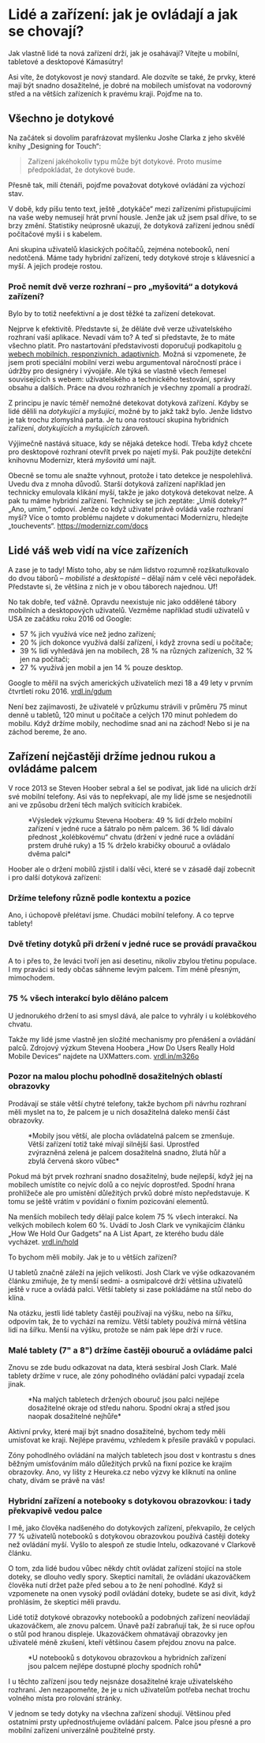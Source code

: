 # Lidé a zařízení: jak je ovládají a jak se chovají?

Jak vlastně lidé ta nová zařízení drží, jak je osahávají? Vítejte u mobilní, tabletové a desktopové Kámasútry!

Asi víte, že dotykovost je nový standard. Ale dozvíte se také, že prvky, které mají být snadno dosažitelné, je dobré na mobilech umísťovat na vodorovný střed a na větších zařízeních k pravému kraji. Pojďme na to.

## Všechno je dotykové

Na začátek si dovolím parafrázovat myšlenku Joshe Clarka z jeho skvělé knihy „Designing for Touch“:

> Zařízení jakéhokoliv typu může být dotykové. Proto musíme předpokládat, že dotykové bude.

Přesně tak, milí čtenáři, pojďme považovat dotykové ovládání za výchozí stav.

V době, kdy píšu tento text, ještě „dotykáče“ mezi zařízeními přistupujícími na vaše weby nemusejí hrát první housle. Jenže jak už jsem psal dříve, to se brzy změní. Statistiky neúprosně ukazují, že dotyková zařízení jednou snědí počítačové myši i s kabelem.

Ani skupina uživatelů klasických počítačů, zejména notebooků, není nedotčená. Máme tady hybridní zařízení, tedy dotykové stroje s klávesnicí a myší. A jejich prodeje rostou.

### Proč nemít dvě verze rozhraní – pro „myšovitá“ a dotyková zařízení?

Bylo by to totiž neefektivní a je dost těžké ta zařízení detekovat.

Nejprve k efektivitě. Představte si, že děláte dvě verze uživatelského rozhraní vaší aplikace. Nevadí vám to? A teď si představte, že to máte všechno platit. Pro nastartování představivosti doporučuji podkapitolu [o webech mobilních, responzivních, adaptivních](mobilni-responzivni-adaptivni.md). Možná si vzpomenete, že jsem proti speciální mobilní verzi webu argumentoval náročností práce i údržby pro designéry i vývojáře. Ale týká se vlastně všech řemesel souvisejících s webem: uživatelského a technického testování, správy obsahu a dalších. Práce na dvou rozhraních je všechny zpomalí a prodraží.

Z principu je navíc téměř nemožné detekovat dotyková zařízení. Kdyby se lidé dělili na *dotykující* a *myšující*, možné by to jakž takž bylo. Jenže lidstvo je tak trochu zlomyslná parta. Je tu ona rostoucí skupina hybridních zařízení, *dotykujících* a *myšujících* zároveň.

Výjimečně nastává situace, kdy se nějaká detekce hodí. Třeba když chcete pro desktopové rozhraní otevřít prvek po najetí myši. Pak použijte detekční knihovnu Modernizr, která *myšovitá* umí najít. 

Obecně se tomu ale snažte vyhnout, protože i tato detekce je nespolehlivá. Uvedu dva z mnoha důvodů. Starší dotyková zařízení například jen technicky emulovala klikání myší, takže je jako dotyková detekovat nelze. A pak tu máme hybridní zařízení. Technicky se jich zeptáte: „Umíš doteky?“ „Ano, umím,“ odpoví. Jenže co když uživatel právě ovládá vaše rozhraní myší? Více o tomto problému najdete v dokumentaci Modernizru, hledejte „touchevents“.  https://modernizr.com/docs 

## Lidé váš web vidí na více zařízeních

A zase je to tady! Místo toho, aby se nám lidstvo rozumně rozškatulkovalo do dvou táborů – *mobilisté* a *desktopisté* – dělají nám v celé věci nepořádek. Představte si, že většina z nich je v obou táborech najednou. Uf!

No tak dobře, teď vážně. Opravdu neexistuje nic jako oddělené tábory mobilních a desktopových uživatelů. Vezměme například studii uživatelů v USA ze začátku roku 2016 od Google:

* 57 % jich využívá více než jedno zařízení;
* 20 % jich dokonce využívá další zařízení, i když zrovna sedí u počítače;
* 39 % lidí vyhledává jen na mobilech, 28 % na různých zařízeních, 32 % jen na počítači;
* 27 % využívá jen mobil a jen 14 % pouze desktop.

Google to měřil na svých amerických uživatelích mezi 18 a 49 lety v prvním čtvrtletí roku 2016.  [vrdl.in/gdum](https://www.thinkwithgoogle.com/articles/device-use-marketer-tips.html)

Není bez zajímavosti, že uživatelé v průzkumu strávili v průměru 75 minut denně u tabletů, 120 minut u počítače a celých 170 minut pohledem do mobilu. Když držíme mobily, nechodíme snad ani na záchod! Nebo si je na záchod bereme, že ano.

## Zařízení nejčastěji držíme jednou rukou a ovládáme palcem

V roce 2013 se Steven Hoober sebral a šel se podívat, jak lidé na ulicích drží své mobilní telefony. Asi vás to nepřekvapí, ale my lidé jsme se nesjednotili ani ve způsobu držení těch malých svítících krabiček. 

<figure>
<img src="dist/images/original/mobily-drzeni.jpg" alt="">
<figcaption markdown="1">    
*Výsledek výzkumu Stevena Hoobera: 49 % lidí drželo mobilní zařízení v jedné ruce a šátralo po něm palcem. 36 % lidí dávalo přednost „kolébkovému“ chvatu (držení v jedné ruce a ovládání prstem druhé ruky) a 15 % drželo krabičky obouruč a ovládalo dvěma palci*
</figcaption> 
</figure>

Hoober ale o držení mobilů zjistil i další věci, které se v zásadě dají zobecnit i pro další dotyková  zařízení:

### Držíme telefony různě podle kontextu a pozice

Ano, i úchopově přelétaví jsme. Chudáci mobilní telefony. A co teprve tablety!

### Dvě třetiny dotyků při držení v jedné ruce se provádí pravačkou

A to i přes to, že leváci tvoří jen asi desetinu, nikoliv zbylou třetinu populace. I my praváci si tedy občas sáhneme levým palcem. Tím méně přesným, mimochodem.

### 75 % všech interakcí bylo děláno palcem

U jednorukého držení to asi smysl dává, ale palce to vyhrály i u kolébkového chvatu. 

Takže my lidé jsme vlastně jen složité mechanismy pro přenášení a ovládání palců. Zdrojový výzkum Stevena Hoobera „How Do Users Really Hold Mobile Devices“ najdete na UXMatters.com. [vrdl.in/m326o](http://www.uxmatters.com/mt/archives/2013/02/how-do-users-really-hold-mobile-devices.php#top)

### Pozor na malou plochu pohodlně dosažitelných oblastí obrazovky

Prodávají se stále větší chytré telefony, takže bychom při návrhu rozhraní měli myslet na to, že palcem je u nich dosažitelná daleko menší část obrazovky.

<figure>
<img src="dist/images/original/vdwd/palce-mobily.jpg" alt="">
<figcaption markdown="1">    
*Mobily jsou větší, ale plocha ovládatelná palcem se zmenšuje. Větší zařízení totiž také mívají silnější šasi. Uprostřed zvýrazněná zelená je palcem dosažitelná snadno, žlutá hůř a zbylá červená skoro vůbec*
</figcaption> 
</figure>

Pokud má být prvek rozhraní snadno dosažitelný, bude nejlepší, když jej na mobilech umístíte co nejvíc dolů a co nejvíc doprostřed. Spodní hrana prohlížeče ale pro umístění důležitých prvků dobré místo nepředstavuje. K tomu se ještě vrátím v povídání o fixním pozicování elementů.

Na menších mobilech tedy dělají palce kolem 75 % všech interakcí. Na velkých mobilech kolem 60 %. Uvádí to Josh Clark ve vynikajícím článku „How We Hold Our Gadgets“ na A List Apart, ze kterého budu dále vycházet. [vrdl.in/hold](http://alistapart.com/article/how-we-hold-our-gadgets)

To bychom měli mobily. Jak je to u větších zařízení?

U tabletů značně záleží na jejich velikosti. Josh Clark ve výše odkazovaném článku zmiňuje, že ty menší sedmi- a osmipalcové drží většina uživatelů ještě v ruce a ovládá palci. Větší tablety si zase pokládáme na stůl nebo do klína. 

Na otázku, jestli lidé tablety častěji používají na výšku, nebo na šířku, odpovím tak, že to vychází na remízu. Větší tablety používá mírná většina lidí na šířku. Menší na výšku, protože se nám pak lépe drží v ruce.

### Malé tablety (7" a 8") držíme častěji obouruč a ovládáme palci

Znovu se zde budu odkazovat na data, která sesbíral Josh Clark. Malé tablety držíme v ruce, ale zóny pohodlného ovládání palci vypadají zcela jinak.

<figure>
<img src="dist/images/original/vdwd/palce-tablet.jpg" alt="">
<figcaption markdown="1">    
*Na malých tabletech držených obouruč jsou palci nejlépe dosažitelné okraje od středu nahoru. Spodní okraj a střed jsou naopak dosažitelné nejhůře*
</figcaption> 
</figure> 

Aktivní prvky, které mají být snadno dosažitelné, bychom tedy měli umísťovat ke kraji. Nejlépe pravému, vzhledem k přesile praváků v populaci. 

Zóny pohodlného ovládání na malých tabletech jsou dost v kontrastu s dnes běžným umísťováním málo důležitých prvků na fixní pozice ke krajím obrazovky. Ano, vy lišty z Heureka.cz nebo výzvy ke kliknutí na online chaty, dívám se právě na vás!

### Hybridní zařízení a notebooky s dotykovou obrazovkou: i tady překvapivě vedou palce

I mě, jako člověka nadšeného do dotykových zařízení, překvapilo, že celých 77 % uživatelů notebooků s dotykovou obrazovkou používá častěji doteky než ovládání myší. Vyšlo to alespoň ze studie Intelu, odkazované v Clarkově článku.

O tom, zda lidé budou vůbec někdy chtít ovládat zařízení stojící na stole doteky, se dlouho vedly spory. Skeptici namítali, že ovládání ukazováčkem člověka nutí držet paže před sebou a to že není pohodlné. Když si vzpomenete na onen vysoký podíl ovládání doteky, budete se asi divit, když prohlásím, že skeptici měli pravdu.

Lidé totiž dotykové obrazovky notebooků a podobných zařízení neovládají ukazováčkem, ale znovu palcem. Únavě paží zabraňují tak, že si ruce opřou o stůl pod hranou displeje. Ukazováčkem ohmatávají obrazovky jen uživatelé méně zkušení, kteří většinou časem přejdou znovu na palce.

<figure>
<img src="dist/images/original/vdwd/palce-notebook.jpg" alt="">
<figcaption markdown="1">    
*U notebooků s dotykovou obrazovkou a hybridních zařízení jsou palcem nejlépe dostupné plochy spodních rohů*
</figcaption> 
</figure> 

I u těchto zařízení jsou tedy nejsnáze dosažitelné kraje uživatelského rozhraní. Jen nezapomeňte, že je u nich uživatelům potřeba nechat trochu volného místa pro rolování stránky.

V jednom se tedy dotyky na všechna zařízení shodují. Většinou před ostatními prsty upřednostňujeme ovládání palcem. Palce jsou přesné a pro mobilní zařízení univerzálně použitelné prsty. 
